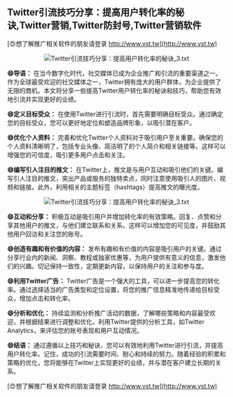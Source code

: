 ## **Twitter引流技巧分享：提高用户转化率的秘诀,Twitter营销,Twitter防封号,Twitter营销软件**

[😍想了解推广相关软件的朋友请登录 http://www.vst.tw](http://www.vst.tw)

 <center><img src="https://vst.tw/MP4/tuiguang/png/2.png" alt="Twitter引流技巧分享：提高用户转化率的秘诀_3.txt"></center>

**😄导语：**
在当今数字化时代，社交媒体已成为企业推广和引流的重要渠道之一。作为全球最受欢迎的社交媒体之一，Twitter拥有庞大的用户群体，为企业提供了无限的商机。本文将分享一些提高Twitter用户转化率的秘诀和技巧，帮助您有效地引流并实现更好的业绩。

**😄定义目标受众：**
在使用Twitter进行引流时，首先需要明确目标受众。通过确定您的目标受众，您可以更好地定位和塑造品牌形象，以吸引潜在客户。

**😄优化个人资料：**
完善和优化Twitter个人资料对于吸引用户至关重要。确保您的个人资料清晰明了，包括专业头像、简洁明了的个人简介和相关链接等。这样可以增强您的可信度，吸引更多用户点击和关注。

**😄编写引人注目的推文：**
在Twitter上，推文是与用户互动和吸引他们的关键。编写引人注目的推文，突出产品或服务的独特卖点，同时注意使用吸引人的图片、视频和链接。此外，利用相关的主题标签（hashtags）提高推文的曝光度。

 <center><img src="https://vst.tw/MP4/tuiguang/png/5.png" alt="Twitter引流技巧分享：提高用户转化率的秘诀_3.txt"></center>

**😄互动和分享：**
积极互动是吸引用户并增加转化率的有效策略。回复、点赞和分享其他用户的推文，与他们建立联系和关系。这样可以增加您的可见度，并鼓励其他用户回访和关注您的账号。

**😄创造有趣和有价值的内容：**
发布有趣和有价值的内容是吸引用户的关键。通过分享行业内的新闻、洞察、教程或独家优惠等，为用户提供有意义的信息，激发他们的兴趣。切记保持一致性，定期更新内容，以保持用户的关注和参与度。

**😄利用Twitter广告：**
Twitter广告是一个强大的工具，可以进一步提高您的转化率。通过选择适当的广告类型和定位设置，将您的推广信息精准地传递给目标受众，增加点击和转化率。

**😄分析和优化：**
持续监测和分析推广活动的数据，了解哪些策略和内容最受欢迎，并根据结果进行调整和优化。利用Twitter提供的分析工具，如Twitter Analytics，来评估您的账号表现和用户互动情况。

**😄结语：**
通过遵循以上技巧和秘诀，您可以有效地利用Twitter进行引流，并提高用户转化率。记住，成功的引流需要时间、耐心和持续的努力。随着经验的积累和策略的优化，您将能够在Twitter上实现更好的业绩，并与潜在客户建立长期的关系。

[😍想了解推广相关软件的朋友请登录 http://www.vst.tw](http://www.vst.tw)



